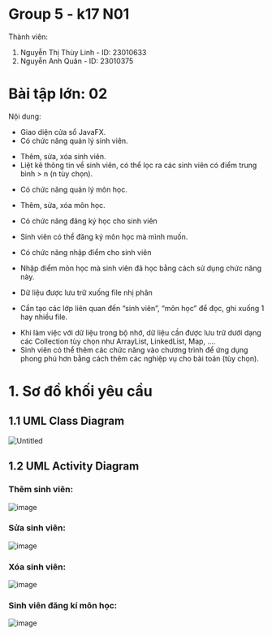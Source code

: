 # Group 5 - k17 N01
Thành viên:
1. Nguyễn Thị Thùy Linh - ID: 23010633
2. Nguyễn Anh Quân - ID: 23010375
# Bài tập lớn: 02
Nội dung: 
- Giao diện cửa sổ JavaFX.
- Có chức năng quản lý sinh viên.
+ Thêm, sửa, xóa sinh viên.
+ Liệt kê thông tin về sinh viên, có thể lọc ra các sinh viên có điểm trung bình > n (n tùy chọn).
- Có chức năng quản lý môn học.
+ Thêm, sửa, xóa môn học.
- Có chức năng đăng ký học cho sinh viên
+ Sinh viên có thể đăng ký môn học mà mình muốn.
- Có chức năng nhập điểm cho sinh viên
+ Nhập điểm môn học mà sinh viên đã học bằng cách sử dụng chức năng này.
- Dữ liệu được lưu trữ xuống file nhị phân
+ Cần tạo các lớp liên quan đến “sinh viên”, “môn học” để đọc, ghi xuống 1 hay nhiều file.
- Khi làm việc với dữ liệu trong bộ nhớ, dữ liệu cần được lưu trữ dưới dạng các Collection tùy chọn
như ArrayList, LinkedList, Map, ….
- Sinh viên có thể thêm các chức năng vào chương trình để ứng dụng phong phú hơn bằng cách thêm
các nghiệp vụ cho bài toán (tùy chọn).
# 1. Sơ đồ khối yêu cầu
## 1.1  UML Class Diagram
![Untitled](https://github.com/user-attachments/assets/9127a77b-95bf-41e3-a505-32fb2e6af1b6)
## 1.2 UML Activity Diagram
### Thêm sinh viên:
![image](https://github.com/user-attachments/assets/883aa473-7c18-4af6-a87f-9aac52128926)

### Sửa sinh viên:
![image](https://github.com/user-attachments/assets/3eff4a88-59fe-48ba-b0ac-1943546f56c8)
### Xóa sinh viên:
![image](https://github.com/user-attachments/assets/badb5eb4-7167-445a-9f1a-96079e7cc5d3)

### Sinh viên đăng kí môn học:
![image](https://github.com/user-attachments/assets/fb95f846-cf95-4898-91ec-152520a6f53a)
